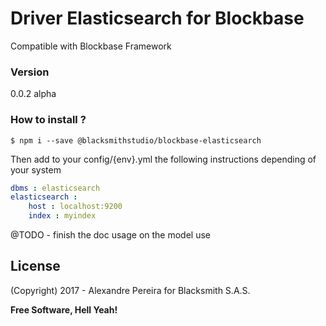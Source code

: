 # Driver Elasticsearch for Blockbase
Compatible with Blockbase Framework

### Version
0.0.2 alpha

### How to install ?
```shell
$ npm i --save @blacksmithstudio/blockbase-elasticsearch
```

Then add to your config/{env}.yml the following instructions depending of your system
```yml
dbms : elasticsearch
elasticsearch :
    host : localhost:9200
    index : myindex
```

@TODO - finish the doc usage on the model use

License
----

(Copyright) 2017 - Alexandre Pereira for Blacksmith S.A.S.


**Free Software, Hell Yeah!**

[Node.js]:https://nodejs.org/en
[NPM]:https://www.npmjs.com
